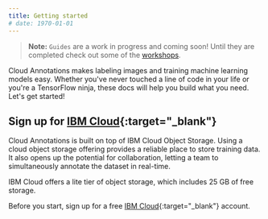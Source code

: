 ```yaml
---
title: Getting started
# date: 1970-01-01
---
```

> **Note:** `Guides` are a work in progress and coming soon! Until they are completed check out some of the [workshops](/workshops).

Cloud Annotations makes labeling images and training machine learning models easy.
Whether you've never touched a line of code in your life or you're a TensorFlow ninja, these docs will help you build what you need. Let's get started!

## Sign up for [IBM Cloud](https://ibm.biz/cloud-annotations-sign-up){:target="_blank"}
Cloud Annotations is built on top of IBM Cloud Object Storage.
Using a cloud object storage offering provides a reliable place to store training data.
It also opens up the potential for collaboration, letting a team to simultaneously annotate the dataset in real-time.

IBM Cloud offers a lite tier of object storage, which includes 25 GB of free storage.

Before you start, sign up for a free [IBM Cloud](https://ibm.biz/cloud-annotations-dashboard){:target="_blank"} account.
